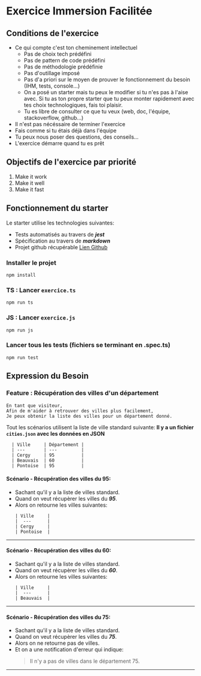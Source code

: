 # Exercice Immersion Facilitée

## Conditions de l'exercice

- Ce qui compte c'est ton cheminement intellectuel
  - Pas de choix tech prédéfini
  - Pas de pattern de code prédéfini
  - Pas de méthodologie prédéfinie
  - Pas d'outillage imposé
  - Pas d'a priori sur le moyen de prouver le fonctionnement du besoin (IHM, tests, console...)
  - On a posé un starter mais tu peux le modifier si tu n'es pas à l'aise avec. Si tu as ton propre starter que tu peux monter rapidement avec tes choix technologiques, fais toi plaisir.
  - Tu es libre de consulter ce que tu veux (web, doc, l'équipe, stackoverflow, github...)
- Il n'est pas nécéssaire de terminer l'exercice
- Fais comme si tu étais déjà dans l'équipe
- Tu peux nous poser des questions, des conseils...
- L'exercice démarre quand tu es prêt

## Objectifs de l'exercice par priorité

1. Make it work
2. Make it well
3. Make it fast

## Fonctionnement du starter

Le starter utilise les technologies suivantes:

- Tests automatisés au travers de **_jest_**
- Spécification au travers de **_markdown_**
- Projet github récupérable [Lien Github](https://github.com/bbohec/immersion-facilit-e-entretien)


### Installer le projet

`npm install`

### TS : Lancer `exercice.ts`

`npm run ts`

### JS : Lancer `exercice.js`

`npm run js`

### Lancer tous les tests (fichiers se terminant en .spec.ts)

`npm run test`



## Expression du Besoin

### Feature : Récupération des villes d'un département

```
En tant que visiteur,
Afin de m'aider à retrouver des villes plus facilement,
Je peux obtenir la liste des villes pour un département donné.
```

Tout les scénarios utilisent la liste de ville standard suivante:
**Il y a un fichier `cities.json` avec les données en JSON**

```
  | Ville     | Département |
  | ---       | ---         |
  | Cergy     | 95          |
  | Beauvais  | 60          |
  | Pontoise  | 95          |
```

#### Scénario - Récupération des villes du 95:

- Sachant qu'il y a la liste de villes standard.
- Quand on veut récupèrer les villes du **_95_**.
- Alors on retourne les villes suivantes:
  ```
  | Ville     |
  |  ---      |
  | Cergy     |
  | Pontoise  |
  ```

---

#### Scénario - Récupération des villes du 60:

- Sachant qu'il y a la liste de villes standard.
- Quand on veut récupèrer les villes du **_60_**.
- Alors on retourne les villes suivantes:
  ```
  | Ville     |
  |  ---      |
  | Beauvais  |
  ```

---

#### Scénario - Récupération des villes du 75:

- Sachant qu'il y a la liste de villes standard.
- Quand on veut récupèrer les villes du **_75_**.
- Alors on ne retourne pas de villes.
- Et on a une notification d'erreur qui indique:
  > Il n'y a pas de villes dans le département 75.

---
